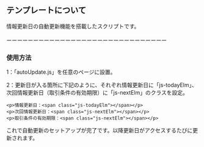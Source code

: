 ## テンプレートについて<br>
情報更新日の自動更新機能を搭載したスクリプトです。<br>
<br>ーーーーーーーーーーーーーーーーーーーーーーーーーーーーーー<br>

### 使用方法<br>
1：「autoUpdate.js」を任意のページに設置。<br>

2：更新日が入る箇所に下記のように、それぞれ情報更新日に「js-todayElm」、次回情報更新日（取引条件の有効期限）に「js-nextElm」のクラスを設定。
```bash=
<p>情報更新日：<span class="js-todayElm"></span></p>
<p>次回情報更新日：<span class="js-nextElm"></span></p>
<p>取引条件の有効期限：<span class="js-nextElm"></span></p>
```
これで自動更新のセットアップが完了です。以降更新日がアクセスするたびに更新されます。